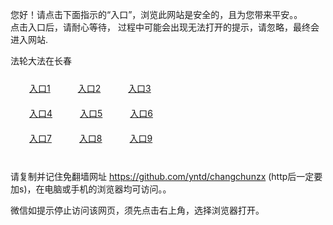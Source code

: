您好！请点击下面指示的“入口”，浏览此网站是安全的，且为您带来平安。。 <br/>
点击入口后，请耐心等待， 过程中可能会出现无法打开的提示，请忽略，最终会进入网站. </br>

法轮大法在长春<br/>
<div style="padding:10px"><a style="margin:20px" target="_blank" href="https://dxa8taqr7mnai.cloudfront.net/2Qpsp?emnxpa" id="ccLink1" rel="nofollow">入口1</a> <a target="_blank" style="margin:20px" href="https://d3f7tfmzjr9d7t.cloudfront.net/2Qpsp?cuuard" id="ccLink2" rel="nofollow">入口2</a> <a style="margin:20px" target="_blank" href="https://d14lb7kh1gr67m.cloudfront.net/2Qpsp?wprfq" id="ccLink3" rel="nofollow">入口3</a></div>

<div style="padding:10px" ><a style="margin:20px" target="_blank" href="https://dxa8taqr7mnai.cloudfront.net/2Qpsp?emnxpa" id="ccLink4" rel="nofollow">入口4</a> <a style="margin:20px" href="https://d3f7tfmzjr9d7t.cloudfront.net/2Qpsp?cuuard" target="_blank" id="ccLink5" rel="nofollow">入口5</a> <a style="margin:20px" href="https://d14lb7kh1gr67m.cloudfront.net/2Qpsp?wprfq" target="_blank" id="ccLink6" rel="nofollow">入口6</a></div>

<div style="padding:10px"><a style="margin:20px" target="_blank" href="https://dxa8taqr7mnai.cloudfront.net/2Qpsp?emnxpa" id="ccLink7" rel="nofollow">入口7</a> <a style="margin:20px" href="https://d3f7tfmzjr9d7t.cloudfront.net/2Qpsp?cuuard" target="_blank" id="ccLink8" rel="nofollow">入口8</a> <a style="margin:20px" target="_blank" href="https://d14lb7kh1gr67m.cloudfront.net/2Qpsp?wprfq" id="ccLink9" rel="nofollow">入口9</a></div>

<br/>



请复制并记住免翻墙网址 https://github.com/yntd/changchunzx (http后一定要加s)，在电脑或手机的浏览器均可访问。。<br/>

微信如提示停止访问该网页，须先点击右上角，选择浏览器打开。
